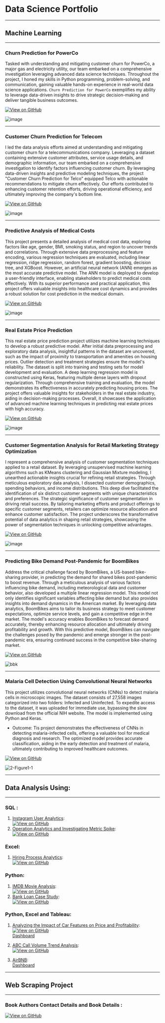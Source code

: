 # Data Science Portfolio
--- 
## Machine Learning 
---

### Churn Prediction for PowerCo

Tasked with understanding and mitigating customer churn for PowerCo, a major gas and electricity utility, our team embarked on a comprehensive investigation leveraging advanced data science techniques. Throughout the project, I honed my skills in Python programming, problem-solving, and communication, gaining valuable hands-on experience in real-world data science applications. `Churn Prediction for PowerCo` exemplifies my ability to leverage data-driven insights to drive strategic decision-making and deliver tangible business outcomes.<be>

[![View on GitHub](https://img.shields.io/badge/GitHub-View_on_GitHub-blue?logo=GitHub)](https://github.com/NikhilZodape/BCG-X-Data-Science)


![image](https://github.com/NikhilZodape/Portfolio-/assets/120772552/3f6ae787-0f5c-42b4-9fd7-af562cd36557)

---

### Customer Churn Prediction for Telecom

I led the data analysis efforts aimed at understanding and mitigating customer churn for a telecommunications company. Leveraging a dataset containing extensive customer attributes, service usage details, and demographic information, our team embarked on a comprehensive investigation to identify factors influencing customer churn.
By leveraging data-driven insights and predictive modeling techniques, the project "Customer Churn Prediction for Telco" equipped Telco with actionable recommendations to mitigate churn effectively. Our efforts contributed to enhancing customer retention efforts, driving operational efficiency, and ultimately improving the company's bottom line.


[![View on GitHub](https://img.shields.io/badge/GitHub-View_on_GitHub-blue?logo=GitHub)](https://github.com/NikhilZodape/telco-customer-churn-/tree/main)

![image](https://github.com/NikhilZodape/Portfolio-/assets/120772552/7f70b35b-0bb3-4ad5-bc9a-d716e3c45a91)

---

### Predictive Analysis of Medical Costs
This project presents a detailed analysis of medical cost data, exploring factors like age, gender, BMI, smoking status, and region to uncover trends and correlations. Through extensive data preprocessing and feature encoding, various regression techniques are evaluated, including linear regression, ridge regression, random forest, gradient boosting, decision tree, and XGBoost. However, an artificial neural network (ANN) emerges as the most accurate predictive model. The ANN model is deployed to develop a user-friendly interface, enabling stakeholders to predict medical costs effectively. With its superior performance and practical application, this project offers valuable insights into healthcare cost dynamics and provides a robust solution for cost prediction in the medical domain.

[![View on GitHub](https://img.shields.io/badge/GitHub-View_on_GitHub-blue?logo=GitHub)](https://www.kaggle.com/code/nikszodape/insurance-forecast-using-regression-and-ann)

![image](https://github.com/NikhilZodape/Portfolio-/assets/120772552/6e6b9610-1b46-4374-be1f-595dc941c154)

---

### Real Estate Price Prediction
This real estate price prediction project utilizes machine learning techniques to develop a robust predictive model. After initial data preprocessing and exploratory data analysis, insightful patterns in the dataset are uncovered, such as the impact of proximity to transportation and amenities on housing prices. Outlier detection and treatment strategies ensure the model's reliability. The dataset is split into training and testing sets for model development and evaluation. A deep learning regression model is constructed using Keras, featuring multiple dense layers with dropout regularization. Through comprehensive training and evaluation, the model demonstrates its effectiveness in accurately predicting housing prices. The project offers valuable insights for stakeholders in the real estate industry, aiding in decision-making processes. Overall, it showcases the application of advanced machine learning techniques in predicting real estate prices with high accuracy.

[![View on GitHub](https://img.shields.io/badge/GitHub-View_on_GitHub-blue?logo=GitHub)](https://github.com/NikhilZodape/Projects-Details/blob/main/Real%20estate%20price%20prediction/real-estate-price-prediction-using-ann.ipynb)

![image](https://github.com/NikhilZodape/Portfolio-/assets/120772552/830ee6a1-e435-4471-acb7-2f89cc9d552c)

--- 

### Customer Segmentation Analysis for Retail Marketing Strategy Optimization

I represent a comprehensive analysis of customer segmentation techniques applied to a retail dataset. By leveraging unsupervised machine learning algorithms such as KMeans clustering and Gaussian Mixture modeling, I unearthed actionable insights crucial for refining retail strategies. Through meticulous exploratory data analysis, I dissected customer demographics, spending behaviors, and income distributions. This deep dive facilitated the identification of six distinct customer segments with unique characteristics and preferences. The strategic significance of customer segmentation in driving retail success. By tailoring marketing efforts and product offerings to specific customer segments, retailers can optimize resource allocation and enhance customer satisfaction. The project underscores the transformative potential of data analytics in shaping retail strategies, showcasing the power of segmentation techniques in unlocking competitive advantages.

[![View on GitHub](https://img.shields.io/badge/GitHub-View_on_GitHub-blue?logo=GitHub)](https://github.com/NikhilZodape/Projects-Details/blob/main/Market%20Basket%20analysis/mall-customer-segmentation-using-clustering.ipynb)

![image](https://github.com/NikhilZodape/Portfolio-/assets/120772552/8317857e-4b26-438c-8b37-814002f45b2d)

---
### Predicting Bike Demand Post-Pandemic for BoomBikes
Address the critical challenge faced by BoomBikes, a US-based bike-sharing provider, in predicting the demand for shared bikes post-pandemic to boost revenue. Through a meticulous analysis of various factors influencing bike demand, including meteorological data and customer behavior, also developed a multiple linear regression model. This model not only identifies significant variables affecting bike demand but also provides insights into demand dynamics in the American market. By leveraging data analytics, BoomBikes aims to tailor its business strategy to meet customer expectations, optimize service levels, and gain a competitive edge in the market. The model's accuracy enables BoomBikes to forecast demand accurately, thereby enhancing resource allocation and ultimately driving profitability and growth. With this predictive model, BoomBikes can navigate the challenges posed by the pandemic and emerge stronger in the post-pandemic era, ensuring continued success in the competitive bike-sharing market.

[![View on GitHub](https://img.shields.io/badge/GitHub-View_on_GitHub-blue?logo=GitHub)](https://github.com/NikhilZodape/Bike-Demand-Post-Pandemic-for-BoomBikes)

![bbk](https://github.com/NikhilZodape/Portfolio-/assets/120772552/4c540cc4-d958-48c4-bfc5-d85302d15e75)

---

### Malaria Cell Detection Using Convolutional Neural Networks

This project utilizes convolutional neural networks (CNNs) to detect malaria cells in microscopic images. The dataset consists of 27,558 images categorized into two folders: Infected and Uninfected. To expedite access to the dataset, it was uploaded for immediate use, bypassing the slow download from the official NIH website. The model is implemented using Python and Keras.

- Outcome: Tis project demonstrates the effectiveness of CNNs in detecting malaria-infected cells, offering a valuable tool for medical diagnosis and research. The optimized model provides accurate classification, aiding in the early detection and treatment of malaria, ultimately contributing to improved healthcare outcomes.

[![View on GitHub](https://img.shields.io/badge/GitHub-View_on_GitHub-blue?logo=GitHub)](https://www.kaggle.com/code/nikszodape/malaria-image-classification-using-cnn)

![2-Figure1-1](https://github.com/NikhilZodape/Portfolio-/assets/120772552/d8f9b308-a5bb-4367-80ad-08e75224ab38)

---

## Data Analysis Using: 

---
### SQL :
1. [Instagram User Analytics](https://drive.google.com/file/d/1in2cufIh_hsKzKVkm-K3ubVbRilHPoXC/view?usp=drive_link):<br>
[![View on GitHub](https://img.shields.io/badge/GitHub-View_on_GitHub-blue?logo=GitHub)](https://github.com/NikhilZodape/Trainity-Data-Analytics/tree/main/Project_2_Instagram%20User%20Analytics)
2. [Operation Analytics and Investigating Metric Spike](https://drive.google.com/file/d/1i73QO-AyRRe9JpiwWe-3dGMTSyV938zK/view?usp=drive_link):<br>
[![View on GitHub](https://img.shields.io/badge/GitHub-View_on_GitHub-blue?logo=GitHub)](https://github.com/NikhilZodape/Trainity-Data-Analytics/tree/main/Project_3_Operation%20Analytics%20and%20Investigating%20Metric%20Spike)

### Excel: 
1. [Hiring Process Analytics](https://drive.google.com/file/d/1QWryxr1BH1-jN3qRqYfQyCmjsWciUFhG/view?usp=drive_link):<br>
[![View on GitHub](https://img.shields.io/badge/GitHub-View_on_GitHub-blue?logo=GitHub)](https://github.com/NikhilZodape/Trainity-Data-Analytics/tree/main/Project_4_Hiring%20Process%20Analytics)

### Python:
1. [IMDB Movie Analysis](https://drive.google.com/file/d/12v70XoEB_5jpgUe6p9urhRN8AaEoGO6z/view?usp=drive_link):<br>
[![View on GitHub](https://img.shields.io/badge/GitHub-View_on_GitHub-blue?logo=GitHub)](https://github.com/NikhilZodape/Trainity-Data-Analytics/tree/main/Project_5_IMDB%20Movie%20Analysis) 
2. [Bank Loan Case Study](https://drive.google.com/file/d/10ofbNl86JoMBYuFKWVmfWHndXbkUmpOJ/view?usp=drive_link):<br>
[![View on GitHub](https://img.shields.io/badge/GitHub-View_on_GitHub-blue?logo=GitHub)](https://github.com/NikhilZodape/Trainity-Data-Analytics/tree/main/Project_6_Bank%20Loan%20Case%20Study)

### Python, Excel and Tableau:
1. [Analyzing the Impact of Car Features on Price and Profitability](https://drive.google.com/file/d/1oXWG8w8E3Fpt4I9o_FWgSPFFk1STEH8a/view?usp=drive_link):<br>
[![View on GitHub](https://img.shields.io/badge/GitHub-View_on_GitHub-blue?logo=GitHub)](https://github.com/NikhilZodape/Trainity-Data-Analytics/tree/main/Project_7_Impact%20of%20Car%20Features) <br> [Dashboard](https://public.tableau.com/views/ImpactofCarFeaturesonPriceandProfitability_17060832707050/Dashboard1?:language=en-US&:sid=&:display_count=n&:origin=viz_share_link)
2. [ABC Call Volume Trend Analysis](https://drive.google.com/file/d/1kbIY6iswFRSoAfJT69Z_fPiWEaHGlmjC/view?usp=drive_link):<br>
[![View on GitHub](https://img.shields.io/badge/GitHub-View_on_GitHub-blue?logo=GitHub)](https://github.com/NikhilZodape/Trainity-Data-Analytics/tree/main/Project_8_ABC_Call_Volume_Trend_Analysis)

3. [AirBNB](): <br>[Dashboard](https://public.tableau.com/views/AirbnbCase-study_17065590752230/Dashboard1?:language=en-US&:sid=&:display_count=n&:origin=viz_share_link)

--- 

## Web Scraping Project

--- 

### Book Authors Contact Details and Book Details : <br> 
[![View on GitHub](https://img.shields.io/badge/GitHub-View_on_GitHub-blue?logo=GitHub)](https://github.com/NikhilZodape/Books-data-Scalping)


